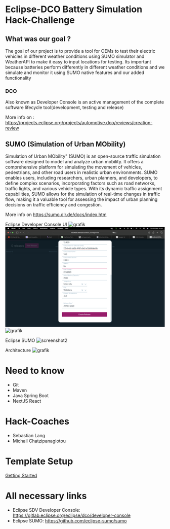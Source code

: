 #  Eclipse-DCO Battery Simulation Hack-Challenge
## What was our goal ?
The goal of our project is to provide a tool for OEMs to test their electric vehicles in different weather conditions using SUMO simulator and WeatherAPI to make it easy to input locations for testing. Its important because batteries perform differently in different weather conditions and we simulate and monitor it using SUMO native features and our added functionality

### DCO
Also known as  Developer Console is an active management of the complete software lifecycle tool(development, testing and release)

More info on : https://projects.eclipse.org/projects/automotive.dco/reviews/creation-review

## SUMO (Simulation of Urban MObility)
Simulation of Urban MObility" (SUMO) is an open-source traffic simulation software designed to model and analyze urban mobility. It offers a comprehensive platform for simulating the movement of vehicles, pedestrians, and other road users in realistic urban environments. SUMO enables users, including researchers, urban planners, and developers, to define complex scenarios, incorporating factors such as road networks, traffic lights, and various vehicle types. With its dynamic traffic assignment capabilities, SUMO allows for the simulation of real-time changes in traffic flow, making it a valuable tool for assessing the impact of urban planning decisions on traffic efficiency and congestion.

More info on https://sumo.dlr.de/docs/index.htm


Eclipse Developer Console UI
![grafik](docs/images/DCO-UI_1.png)
![grafik](docs/images/DCO-UI_3.png)
![grafik](docs/images/DCO-UI_2.png)

Eclipse SUMO
![screenshot2](https://github.com/Eclipse-SDV-Hackathon-Accenture/dco-hack-challenge/assets/39406862/72d77ab4-71a0-4f75-b909-f9a2f06dc5f7)

Architecture
![grafik](docs/images/DCO-eclipse_v2.svg "System Diagram: Eclipse Developer Console DCO")

# Need to know

- Git
- Maven
- Java Spring Boot
- NextJS React

# Hack-Coaches

- Sebastian Lang
- Michail Chatzipanagiotou

# Template Setup

[Getting Started](https://github.com/Eclipse-SDV-Hackathon-Accenture/dco-hack-challenge/blob/main/README_DCO.md)

# All necessary links

- Eclipse SDV Developer Console: https://gitlab.eclipse.org/eclipse/dco/developer-console
- Eclipse SUMO: https://github.com/eclipse-sumo/sumo
